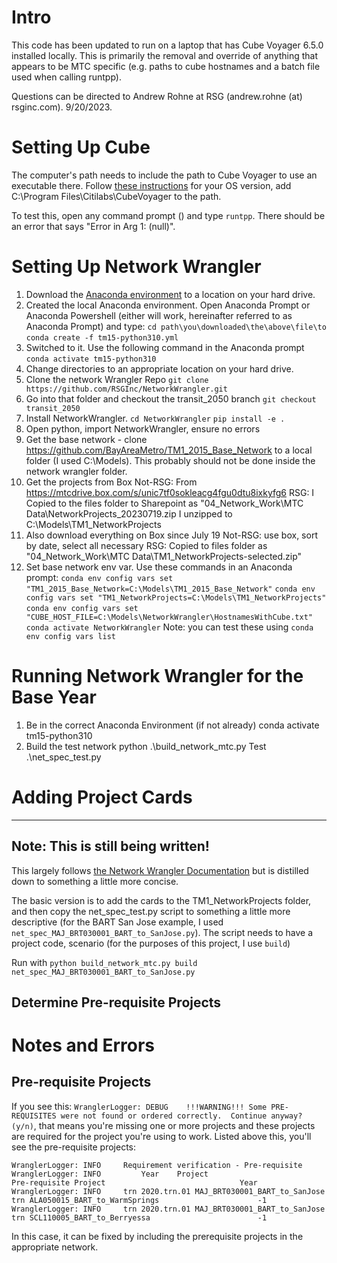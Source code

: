# Intro

This code has been updated to run on a laptop that has Cube Voyager 6.5.0 installed locally. This is primarily the removal and override of anything that appears to be MTC specific (e.g. paths to cube hostnames and a batch file used when calling runtpp).

Questions can be directed to Andrew Rohne at RSG (andrew.rohne (at) rsginc.com). 9/20/2023.

# Setting Up Cube

The computer's path needs to include the path to Cube Voyager to use an executable there. Follow [these instructions](https://www.computerhope.com/issues/ch000549.htm) for your OS version, add C:\Program Files\Citilabs\CubeVoyager to the path.

To test this, open any command prompt () and type `runtpp`. There should be an error that says "Error in Arg 1: (null)".

# Setting Up Network Wrangler
1. Download the [Anaconda environment](https://github.com/RSGInc/travel-model-one/blob/transit_2050/tm15-python310.yml) to a location on your hard drive.
1. Created the local Anaconda environment. Open Anaconda Prompt or Anaconda Powershell (either will work, hereinafter referred to as Anaconda Prompt) and type:
    `cd path\you\downloaded\the\above\file\to`
    `conda create -f tm15-python310.yml`
2. Switched to it. Use the following command in the Anaconda prompt
    `conda activate tm15-python310`
3. Change directories to an appropriate location on your hard drive.
4. Clone the network Wrangler Repo
    `git clone https://github.com/RSGInc/NetworkWrangler.git`
5. Go into that folder and checkout the transit_2050 branch
    `git checkout transit_2050`
6. Install NetworkWrangler. 
    `cd NetworkWrangler`
    `pip install -e .`
7. Open python, import NetworkWrangler, ensure no errors
8. Get the base network - clone https://github.com/BayAreaMetro/TM1_2015_Base_Network to a local folder (I used C:\Models). This probably should not be done inside the network wrangler folder.
9. Get the projects from Box
    Not-RSG: From https://mtcdrive.box.com/s/unic7tf0sokleacg4fgu0dtu8ixkyfg6
    RSG: I Copied to the files folder to Sharepoint as "04_Network_Work\MTC Data\NetworkProjects_20230719.zip
    I unzipped to C:\Models\TM1_NetworkProjects
10. Also download everything on Box since July 19
    Not-RSG: use box, sort by date, select all necessary
    RSG: Copied to files folder as "04_Network_Work\MTC Data\TM1_NetworkProjects-selected.zip"
11. Set base network env var. Use these commands in an Anaconda prompt:
    `conda env config vars set "TM1_2015_Base_Network=C:\Models\TM1_2015_Base_Network"`
    `conda env config vars set "TM1_NetworkProjects=C:\Models\TM1_NetworkProjects"`
    `conda env config vars set "CUBE_HOST_FILE=C:\Models\NetworkWrangler\HostnamesWithCube.txt"`
    `conda activate NetworkWrangler`
    Note: you can test these using `conda env config vars list`

# Running Network Wrangler for the Base Year
1. Be in the correct Anaconda Environment (if not already)
    conda activate tm15-python310
2. Build the test network
    python .\build_network_mtc.py Test .\net_spec_test.py
    
# Adding Project Cards

---
Note: This is still being written! 
---

This largely follows [the Network Wrangler Documentation](https://github.com/BayAreaMetro/modeling-website/wiki/Network-Building-with-NetworkWrangler#step-4-build-a-network-with-your-project) but is distilled down to something a little more concise.

The basic version is to add the cards to the TM1_NetworkProjects folder, and then copy the net_spec_test.py script to something a little more descriptive (for the BART San Jose example, I used `net_spec_MAJ_BRT030001_BART_to_SanJose.py`). The script needs to have a project code, scenario (for the purposes of this project, I use `build`)

Run with `python build_network_mtc.py build net_spec_MAJ_BRT030001_BART_to_SanJose.py`

## Determine Pre-requisite Projects



# Notes and Errors

## Pre-requisite Projects

If you see this: `WranglerLogger: DEBUG    !!!WARNING!!! Some PRE-REQUISITES were not found or ordered correctly.  Continue anyway? (y/n)`, that means you're missing one or more projects and these projects are required for the project you're using to work. Listed above this, you'll see the pre-requisite projects:

```
WranglerLogger: INFO     Requirement verification - Pre-requisite
WranglerLogger: INFO         Year    Project                                                Pre-requisite Project                              Year
WranglerLogger: INFO     trn 2020.trn.01 MAJ_BRT030001_BART_to_SanJose                      trn ALA050015_BART_to_WarmSprings                      -1
WranglerLogger: INFO     trn 2020.trn.01 MAJ_BRT030001_BART_to_SanJose                      trn SCL110005_BART_to_Berryessa                        -1
```

In this case, it can be fixed by including the prerequisite projects in the appropriate network.